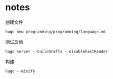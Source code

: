# notes

创建文件

`hugo new programming/programming/language.md`

测试启动

`hugo server --buildDrafts --disableFastRender`

构建

`hugo --minify`
